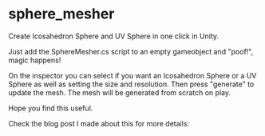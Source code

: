 # sphere_mesher
Create Icosahedron Sphere and UV Sphere in one click in Unity.

Just add the SphereMesher.cs script to an empty gameobject and "poof!", magic happens!

On the inspector you can select if you want an Icosahedron Sphere or a UV Sphere as well as setting the size and resolution.
Then press "generate" to update the mesh. The mesh will be generated from scratch on play.

Hope you find this useful.

Check the blog post I made about this for more details: 
